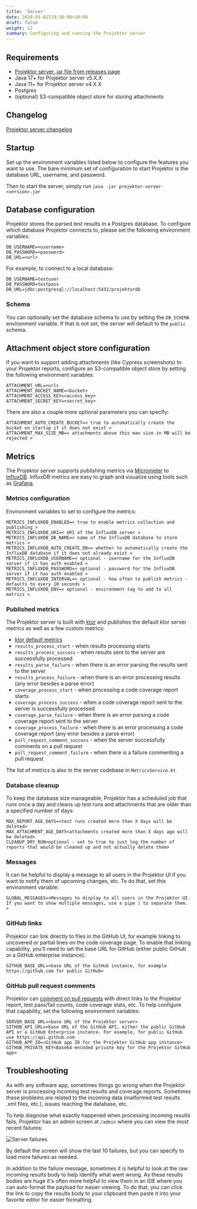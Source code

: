 ```yaml
---
title: 'Server'
date: 2020-05-02T19:30:08+10:00
draft: false
weight: 12
summary: Configuring and running the Projektor server
---
```


## Requirements

* [Projektor server .jar file from releases page](https://github.com/craigatk/projektor/releases)
* Java 17+ for Projektor server v5.X.X
* Java 11+ for Projektor server v4.X.X
* Postgres
* (optional) S3-compatible object store for storing attachments

## Changelog

[Projektor server changelog](https://github.com/craigatk/projektor/blob/main/CHANGELOG.md#projektor-server)

## Startup

Set up the environment variables listed below to configure the features you want to use.
The bare minimum set of configuration to start Projektor is the database URL, username, and password. 

Then to start the server, simply run `java -jar projektor-server-<version>.jar`

## Database configuration

Projektor stores the parsed test results in a Postgres database.
To configure which database Projektor connects to, please set the following environment variables:

```
DB_USERNAME=<username>
DB_PASSWORD=<password>
DB_URL=<url>
```

For example, to connect to a local database:

```
DB_USERNAME=testuser
DB_PASSWORD=testpass
DB_URL=jdbc:postgresql://localhost:5432/projektordb
```

### Schema

You can optionally set the database schema to use by setting the `DB_SCHEMA` environment variable.
If that is not set, the server will default to the `public` schema.

## Attachment object store configuration

If you want to support adding attachments (like Cypress screenshots) to your Projektor reports,
configure an S3-compatible object store by setting the following environment variables:

```
ATTACHMENT_URL=<url>
ATTACHMENT_BUCKET_NAME=<bucket>
ATTACHMENT_ACCESS_KEY=<access_key>
ATTACHMENT_SECRET_KEY=<secret_key>
```

There are also a couple more optional parameters you can specify:

```
ATTACHMENT_AUTO_CREATE_BUCKET=< true to automatically create the bucket on startup if it does not exist >
ATTACHMENT_MAX_SIZE_MB=< attachments above this max size in MB will be rejected >
```

## Metrics

The Projektor server supports publishing metrics via [Micrometer](https://micrometer.io/docs/registry/influx) 
to [InfluxDB](https://docs.influxdata.com/influxdb/v1.8/). 
InfluxDB metrics are easy to graph and visualize using tools such as [Grafana](https://grafana.com/docs/grafana/latest/).

### Metrics configuration

Environment variables to set to configure the metrics:

```
METRICS_INFLUXDB_ENABLED=< true to enable metrics collection and publishing >
METRICS_INFLUXDB_URI=< URI of the InfluxDB server >
METRICS_INFLUXDB_DB_NAME=< name of the InfluxDB database to store metrics >
METRICS_INFLUXDB_AUTO_CREATE_DB=< whether to automatically create the InfluxDB database if it does not already exist >
METRICS_INFLUXDB_USERNAME=< optional - username for the InfluxDB server if it has auth enabled >
METRICS_INFLUXDB_PASSWORD=< optional - password for the InfluxDB server if it has auth enabled >
METRICS_INFLUXDB_INTERVAL=< optional - how often to publish metrics - defaults to every 10 seconds >
METRICS_INFLUXDB_ENV=< optional - environment tag to add to all metrics >
```

### Published metrics

The Projektor server is built with [ktor](https://ktor.io) and publishes the default
ktor server metrics as well as a few custom metrics:

* [ktor default metrics](https://ktor.io/servers/features/metrics-micrometer.html#exposed-metrics)
* `results_process_start` - when results processing starts
* `results_process_success` - when results sent to the server are successfully processed
* `results_parse_failure` - when there is an error parsing the results sent to the server
* `results_process_failure` - when there is an error processing results (any error besides a parse error)
* `coverage_process_start` - when processing a code coverage report starts
* `coverage_process_success` - when a code coverage report sent to the server is successfully processed
* `coverage_parse_failure` - when there is an error parsing a code coverage report sent to the server
* `coverage_process_failure` - when there is an error processing a code coverage report (any error besides a parse error)
* `pull_request_comment_success` - when the server successfully comments on a pull request
* `pull_request_comment_failure` - when there is a failure commenting a pull request

The list of metrics is also in the server codebase in `MetricsService.kt`

### Database cleanup

To keep the database size manageable, Projektor has a scheduled job that runs once a day 
and cleans up test runs and attachments that are older than a specified number of days:

```
MAX_REPORT_AGE_DAYS=<test runs created more than X days will be deleted>
MAX_ATTACHMENT_AGE_DAYS<attachments created more than X days ago will be deleted>
CLEANUP_DRY_RUN<optional - set to true to just log the number of reports that would be cleaned up and not actually delete them>
```

### Messages

It can be helpful to display a message to all users in the Projektor UI if
you want to notify them of upcoming changes, etc. To do that, set this
environment variable:

```
GLOBAL_MESSAGES=<Messages to display to all users in the Projektor UI. If you want to show multiple messages, use a pipe | to separate them. > 
```

### GitHub links

Projektor can link directly to files in the GitHub UI, for example linking to uncovered or partial lines
on the code coverage page. To enable that linking capability, you'll need to set the
base URL for GitHub (either public GitHub or a GitHub enterprise instance):

```
GITHUB_BASE_URL=<base URL of the GitHub instance, for example https://github.com for public GitHub>
```

### GitHub pull request comments

Projektor can [comment on pull requests](../github-pull-request) with direct links to the Projektor
report, test pass/fail counts, code coverage stats, etc. To help configure that capability, set the following
environment variables:

```
SERVER_BASE_URL=<base URL of the Projektor server>
GITHUB_API_URL=<base URL of the GitHub API, either the public GitHub API or a GitHub Enterprise instance. For example, for public GitHub use https://api.github.com
GITHUB_APP_ID=<GitHub app ID for the Projektor GitHub app instance>
GITHUB_PRIVATE_KEY<Base64-encoded private key for the Projektor GitHub app>
```

## Troubleshooting

As with any software app, sometimes things go wrong when the Projektor server is
processing incoming test results and coverage reports. Sometimes these problems
are related to the incoming data (malformed test results .xml files, etc.),
issues reaching the database, etc.

To help diagnose what exactly happened when processing incoming results fails,
Projektor has an admin screen at `/admin` where you can view the most recent failures:

![Server failures](/images/server/projektor-admin-failures.png "Server failures")

By default the screen will show the last 10 failures, but you can specify
to load more failures as needed.

In addition to the failure message, sometimes it is helpful to look at the raw
incoming results body to help identify what went wrong. As these results bodies are
huge it's often more helpful to view them in an IDE where you can auto-format the payload
for easier viewing. To do that, you can click the link to copy the results body
to your clipboard then paste it into your favorite editor for easier formatting.

